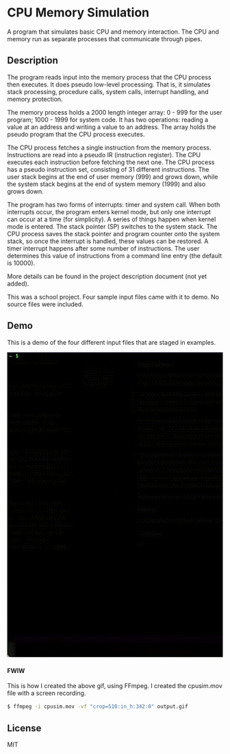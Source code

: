 # CPU Memory Simulation

A program that simulates basic CPU and memory interaction. The CPU and memory run as separate processes that communicate through pipes.

## Description

The program reads input into the memory process that the CPU process then executes. It does pseudo low-level processing. That is, it simulates stack processing, procedure calls, system calls, interrupt handling, and memory protection.

The memory process holds a 2000 length integer array: 0 - 999 for the user program; 1000 - 1999 for system code. It has two operations: reading a value at an address and writing a value to an address. The array holds the pseudo program that the CPU process executes.

The CPU process fetches a single instruction from the memory process. Instructions are read into a pseudo IR (instruction register). The CPU executes each instruction before fetching the next one. The CPU process has a pseudo instruction set, consisting of 31 different instructions. The user stack begins at the end of user memory (999) and grows down, while the system stack begins at the end of system memory (1999) and also grows down.

The program has two forms of interrupts: timer and system call. When both interrupts occur, the program enters kernel mode, but only one interrupt can occur at a time (for simplicity). A series of things happen when kernel mode is entered. The stack pointer (SP) switches to the system stack. The CPU process saves the stack pointer and program counter onto the system stack, so once the interrupt is handled, these values can be restored. A timer interrupt happens after some number of instructions. The user determines this value of instructions from a command line entry (the default is 10000).

More details can be found in the project description document (not yet added).

This was a school project. Four sample input files came with it to demo. No source files were included.

## Demo

This is a demo of the four different input files that are staged in examples.

![demo](https://raw.githubusercontent.com/charlesdungy/cpu-memory-simulation/main/examples/output.gif)

#### FWIW

This is how I created the above gif, using FFmpeg. I created the cpusim.mov file with a screen recording.

```bash 
$ ffmpeg -i cpusim.mov -vf "crop=510:in_h:342:0" output.gif
```

## License

MIT